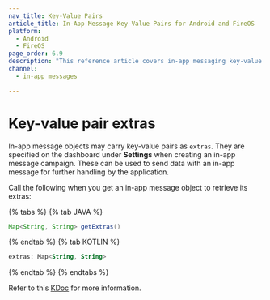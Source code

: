 ```yaml
---
nav_title: Key-Value Pairs
article_title: In-App Message Key-Value Pairs for Android and FireOS
platform: 
  - Android
  - FireOS
page_order: 6.9
description: "This reference article covers in-app messaging key-value pairs for your Android or FireOS application."
channel:
  - in-app messages

---
```


# Key-value pair extras

In-app message objects may carry key-value pairs as `extras`. They are specified on the dashboard under **Settings** when creating an in-app message campaign. These can be used to send data with an in-app message for further handling by the application.

Call the following when you get an in-app message object to retrieve its extras:

{% tabs %}
{% tab JAVA %}
```java
Map<String, String> getExtras()
```
{% endtab %}
{% tab KOTLIN %}
```kotlin
extras: Map<String, String>
```
{% endtab %}
{% endtabs %}

Refer to this [KDoc][44] for more information.

[44]: https://appboy.github.io/appboy-android-sdk/kdoc/braze-android-sdk/com.braze.models.inappmessage/-i-in-app-message/get-extras.html
